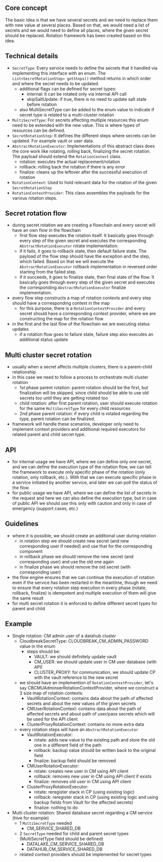 ## Core concept

The basic idea is that we have several secrets and we need to replace them with new value at several places.
Based on that, we would need a list of secrets and we would need to define all places, where the given secret should be replaced.
Rotation framework has been created based on this idea.

## Technical details

- `SecretType`: Every service needs to define the secrets that it handled via implementing this interface with an enum. The `List<SecretRotationStep> getSteps()` method returns in which order and where the secret needs to be updated.
  - additional flags can be defined for secret types:
    - internal: it can be rotated only via internal API call
    - skipSaltUpdate: if true, there is no need to update salt state before rotation
  - also MultiSecretType can be added to the enum value to indicate if secret type is related to a multi-cluster rotation
- `MultiSecretType`: For secrets affecting multiple resources this enum need to be extended with the new value. This is where types of resources can be defined.
- `SecretRotationStep`: It defines the different steps where secrets can be updated. For example vault or user data.
- `AbstractRotationExecutor`: Implementations of this abstract class does the core work like rotating, rolling back, finalizing the secret rotation. The payload should extend the `RotationContext` class.
  - rotation: executes the actual replacement/rotation
  - rollback: rolling back the rotation if there is any error
  - finalize: cleans up the leftover after the successful execution of rotation
- `RotationContext`: Used to hold relevant data for the rotation of the given `SecretRotationStep`
- `RotationContextProvider`: This class assembles the payloads for the various rotation steps.

## Secret rotation flow
- during secret rotation we are creating a flowchain and every secret will have an own flow in the flowchain
  - first flow step executes the rotation itself. It basically goes through every step of the given secret and executes the corresponding `AbstractRotationExecutor` rotate implementation.
  - if it fails, it goes to rollback state, then default failure state. The payload of the flow step should have the exception and the step, which failed. Based on that we will execute the `AbstractRotationExecutor` rollback implementation in reversed order starting from the failed step.
  - if it succeeds, it goes to finalize state, then final state of the flow. It basically goes through every step of the given secret and executes the corresponding `AbstractRotationExecutor` finalize implementation.
- every flow step constructs a map of rotation contexts and every step should have a corresponding context in the map
  - for this purpose, there is a `RotationContextProvider` and every secret should have a corresponding context provider, where we are constructing the map for the rotation flow 
- in the first and the last flow of the flowchain we are executing status updates
  - if a rotation flow goes to failure state, failure step also executes an additional status update 

## Multi cluster secret rotation
- usually when a secret affects multiple clusters, there is a parent-child relationship
- in this case we need to follow a process to orchestrate multi cluster rotation
  - 1st phase parent rotation: parent rotation should be the first, but finalization will be skipped, since child should be able to use old secrets too until they are getting rotated too
  - child rotation: after first parent rotation, user should execute rotation for the same `MultiSecretType` for every child resources
  - 2nd phase parent rotation: if every child is rotated regarding the type, parent rotation can be finalized.
- framework will handle these scenarios, developer only need to implement context providers and additional required executors for related parent and child secret type.

## API
- for internal usage we have API, where we can define only one secret, and we can define the execution type of the rotation flow, we can tell the framework to execute only specific phase of the rotation (only rotation, only rollback, etc.). With that we can execute specific phase in a service initiated by another service, and later we can poll the status of the flow.
- for public usage we have API, where we can define the list of secrets in the request and here we can also define the execution type, but in case of public API we should use this only with caution and only in case of emergency (support cases, etc.)

## Guidelines
- where it is possible, we should create an additional user during rotation
  - in rotation step we should create new secret (and new corresponding user if needed) and use that for the corresponding component
  - in rollback phase we should remove the new secret (and corresponding user) and use the old one again
  - in finalize phase we should remove the old secret (with corresponding user)
- the flow engine ensures that we can continue the execution of rotation even if the service has been restarted in the meantime, though we need to ensure that every rotation step execution in every phase (rotate, rollback, finalize) is idempotent and multiple execution of them will give the same result
- for multi secret rotation it is enforced to define different secret types for parent and child

## Example
- Single rotation: CM admin user of a datahub cluster
  - CloudbreakSecretType: CLOUDBREAK_CM_ADMIN_PASSWORD value in the enum
    - steps should be: 
      - VAULT: we should definitely update vault
      - CM_USER: we should update user in CM user database (with API)
      - CLUSTER_PROXY: for communication, we should update CP with the vault reference to the new secret
  - we should have an implemention of `RotationContextProvider`, let's say CBCMUAdminserRotationContextProvider, where we construct a 3 size map of rotation contexts:
    - VaultRotationContext: contains data about the path of affected secrets and about the new values of the given secrets
    - CMUserRotationContext: contains data about the path of affected secrets and about path of user/pass secrets which will be used for the API client
    - ClusterProxyRotationContext: contains no more extra data
  - every rotation steps will have an `AbstractRotationExecutor`
    - VaultRotationExecutor:
      - rotate: adds new value to the existing path and store the old one in a different field of the path
      - rollback: backup value should be written back to the original field
      - finalize: backup field should be removed
    - CMUserRotationExecutor:
      - rotate: creates new user in CM using API client
      - rollback: removes new user in CM using API client if exists
      - finalize: removes old user in CM using API client
    - ClusterProxyRotationExecutor:
      - rotate: reregister stack in CP (using existing logic)
      - rollback: reregister stack in CP (using existing logic and using backup fields from Vault for the affected secrets)
      - finalize: nothing to do
- Multi cluster rotation: Shared database secret regarding a CM service (hive for example)
  - 1 `MultiSecretType` needed
    - CM_SERVICE_SHARED_DB 
  - 2 `SecretType` needed for child and parent secret types (MultiSecretType field should be defined)
    - DATALAKE_CM_SERVICE_SHARED_DB
    - DATAHUB_CM_SERVICE_SHARED_DB
  - related context providers should be implemented for secret types